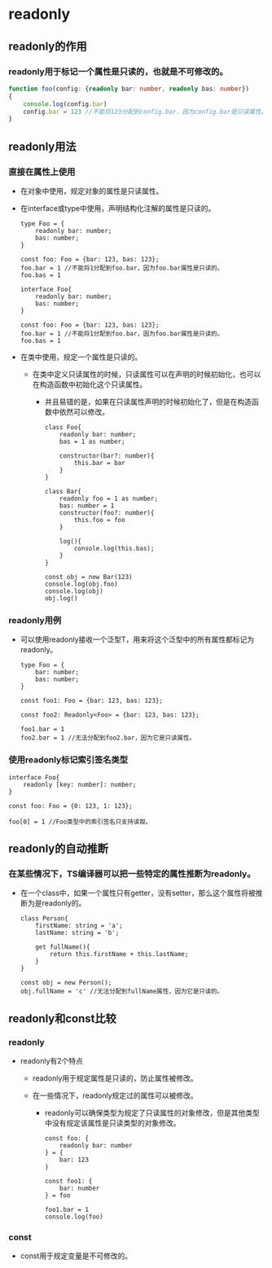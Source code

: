 # readonly

## readonly的作用

### readonly用于标记一个属性是只读的，也就是不可修改的。

```typescript
function foo(config: {readonly bar: number, readonly bas: number})
{
    console.log(config.bar)
    config.bar = 123 //不能将123分配到config.bar，因为config.bar是只读属性。
}
```

## readonly用法

### 直接在属性上使用

- 在对象中使用，规定对象的属性是只读属性。

  

- 在interface或type中使用，声明结构化注解的属性是只读的。

  ```{typescript}
  type Foo = {
      readonly bar: number;
      bas: number;
  }
  
  const foo: Foo = {bar: 123, bas: 123};
  foo.bar = 1 //不能将1分配到foo.bar，因为foo.bar属性是只读的。
  foo.bas = 1
  
  interface Foo{
      readonly bar: number;
      bas: number;
  }
  
  const foo: Foo = {bar: 123, bas: 123};
  foo.bar = 1 //不能将1分配到foo.bar，因为foo.bar属性是只读的。
  foo.bas = 1
  ```

- 在类中使用，规定一个属性是只读的。

	- 在类中定义只读属性的时候，只读属性可以在声明的时候初始化，也可以在构造函数中初始化这个只读属性。

		- 并且易错的是，如果在只读属性声明的时候初始化了，但是在构造函数中依然可以修改。
		
		  ```{typescript}
		  class Foo{
		      readonly bar: number;
		      bas = 1 as number;
		  
		      constructor(bar?: number){
		          this.bar = bar
		      }
		  }
		  
		  class Bar{
		      readonly foo = 1 as number;
		      bas: number = 1
		      constructor(foo?: number){
		          this.foo = foo
		      }
		  
		      log(){
		          console.log(this.bas);
		      }
		  }
		  
		  const obj = new Bar(123)
		  console.log(obj.foo)
		  console.log(obj)
		  obj.log()
		  ```

### readonly用例

- 可以使用readonly接收一个泛型T，用来将这个泛型中的所有属性都标记为readonly。

  ```{typescript}
  type Foo = {
      bar: number;
      bas: number;
  }
  
  const foo1: Foo = {bar: 123, bas: 123};
  
  const foo2: Readonly<Foo> = {bar: 123, bas: 123};
  
  foo1.bar = 1
  foo2.bar = 1 //无法分配到foo2.bar，因为它是只读属性。
  ```

### 使用readonly标记索引签名类型

```{typescript}
interface Foo{
    readonly [key: number]: number;
}

const foo: Foo = {0: 123, 1: 123};

foo[0] = 1 //Foo类型中的索引签名只支持读取。
```

## readonly的自动推断

### 在某些情况下，TS编译器可以把一些特定的属性推断为readonly。

- 在一个class中，如果一个属性只有getter，没有setter，那么这个属性将被推断为是readonly的。

  ```{typescript}
  class Person{
      firstName: string = 'a';
      lastName: string = 'b';
  
      get fullName(){
          return this.firstName + this.lastName;
      }
  }
  
  const obj = new Person();
  obj.fullName = 'c' //无法分配到fullName属性，因为它是只读的。
  ```

## readonly和const比较

### readonly

- readonly有2个特点

	- readonly用于规定属性是只读的，防止属性被修改。
	- 在一些情况下，readonly规定过的属性可以被修改。

		- readonly可以确保类型为规定了只读属性的对象修改，但是其他类型中没有规定该属性是只读类型的对象修改。
		
		  ```{typescript}
		  const foo: {
		      readonly bar: number
		  } = {
		      bar: 123
		  }
		  
		  const foo1: {
		      bar: number
		  } = foo
		  
		  foo1.bar = 1
		  console.log(foo)
		  ```

### const

- const用于规定变量是不可修改的。

